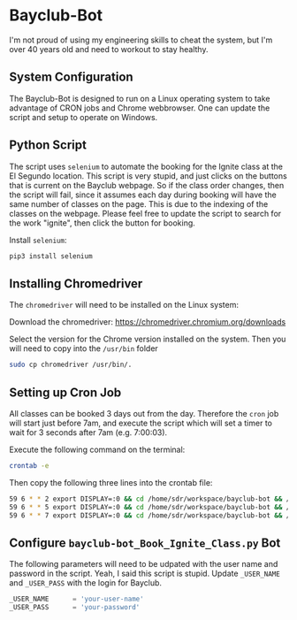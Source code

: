 # Bayclub-Bot

I'm not proud of using my engineering skills to cheat the system, but I'm over 40 years old and need to workout to stay healthy.



## System Configuration

The Bayclub-Bot is designed to run on a Linux operating system to take advantage of CRON jobs and Chrome webbrowser.  One can update the script and setup to operate on Windows.  

## Python Script

The script uses `selenium` to automate the booking for the Ignite class at the El Segundo location.  This script is very stupid, and just clicks on the buttons that is current on the Bayclub webpage.  So if the class order changes, then the script will fail, since it assumes each day during booking will have the same number of classes on the page.  This is due to the indexing of the classes on the webpage.  Please feel free to update the script to search for the work "ignite", then click the button for booking.

Install `selenium`:

```bash
pip3 install selenium
```



## Installing Chromedriver

The `chromedriver` will need to be installed on the Linux system:

Download the chromedriver: https://chromedriver.chromium.org/downloads

Select the version for the Chrome version installed on the system.  Then you will need to copy into the `/usr/bin` folder

```bash
sudo cp chromedriver /usr/bin/.
```



## Setting up Cron Job

All classes can be booked 3 days out from the day.  Therefore the `cron` job will start just before 7am, and execute the script which will set a timer to wait for 3 seconds after 7am (e.g. 7:00:03).  

Execute the following command on the terminal:

```bash
crontab -e
```

Then copy the following three lines into the crontab file:

```bash
59 6 * * 2 export DISPLAY=:0 && cd /home/sdr/workspace/bayclub-bot && /usr/bin/python3 bayclub-bot_Book_Ignite_Class.py > bayclub-cron.log 2>&1
59 6 * * 5 export DISPLAY=:0 && cd /home/sdr/workspace/bayclub-bot && /usr/bin/python3 bayclub-bot_Book_Ignite_Class.py > bayclub-cron.log 2>&1
59 6 * * 7 export DISPLAY=:0 && cd /home/sdr/workspace/bayclub-bot && /usr/bin/python3 bayclub-bot_Book_Ignite_Class.py > bayclub-cron.log 2>&1

```



## Configure `bayclub-bot_Book_Ignite_Class.py` Bot

The following parameters will need to be udpated with the user name and password in the script.  Yeah, I said this script is stupid. Update `_USER_NAME` and `_USER_PASS` with the login for Bayclub.

```python
_USER_NAME      = 'your-user-name'
_USER_PASS      = 'your-password'
```

